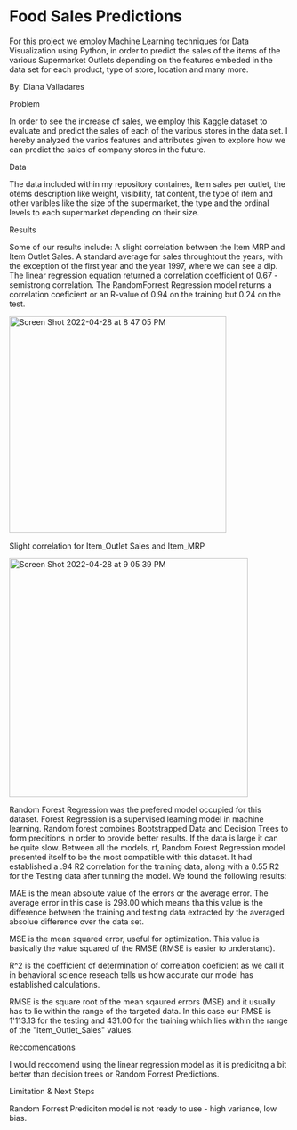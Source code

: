 # Food Sales Predictions
For this project we employ Machine Learning techniques for Data Visualization using Python, in order to predict the sales of the items of the various Supermarket Outlets depending on the features embeded in the data set for each product, type of store, location and many more. 

By: Diana Valladares


Problem

In order to see the increase of sales, we employ this Kaggle dataset to evaluate and predict the sales of each of the various stores in the data set. I hereby analyzed the varios features and attributes given to explore how we can predict the sales of company stores in the future. 

Data

The data included within my repository containes, Item sales per outlet, the otems description like weight, visibility, fat content, the type of item and other varibles like the size of the supermarket, the type and the ordinal levels to each supermarket depending on their size. 

Results

Some of our results include: 
A slight correlation between the Item MRP and Item Outlet Sales.
A standard average for sales throughtout the years, with the exception of the first year and the year 1997, where we can see a dip. 
The linear regression equation returned a correlation coefficient of 0.67 - semistrong correlation. 
The RandomForrest Regression model returns a correlation coeficient or an R-value of 0.94 on the training but 0.24 on the test.  

<img width="390" alt="Screen Shot 2022-04-28 at 8 47 05 PM" src="https://user-images.githubusercontent.com/96541076/165874708-0645cb3e-a23a-44df-b5d2-d9253503ddde.png">

Slight correlation for Item_Outlet Sales and Item_MRP

<img width="429" alt="Screen Shot 2022-04-28 at 9 05 39 PM" src="https://user-images.githubusercontent.com/96541076/165874884-90ade1d6-85d6-4e48-a2f8-d81f1c8a83a9.png">

Random Forest Regression was the prefered model occupied for this dataset. Forest Regression is a supervised learning model in machine learning. Random forest combines Bootstrapped Data and Decision Trees to form precitions in order to provide better results. If the data is large it can be quite slow. 
Between all the models, rf, Random Forest Regression model presented itself to be the most compatible with this dataset. It had established a .94 R2 correlation for the training data, along with a 0.55 R2 for the Testing data after tunning the model. We found the following results: 

MAE is the mean absolute value of the errors or the average error. The average error in this case is 298.00 which means tha this value is the difference between the training and testing data extracted by the averaged absolue difference over the data set. 

MSE is the mean squared error, useful for optimization. This value is basically the value squared of the RMSE (RMSE is easier to understand). 

R^2 is the coefficient of determination of correlation coeficient as we call it in behavioral science reseach tells us how accurate our model has established calculations. 

RMSE is the square root of the mean sqaured errors (MSE) and it usually has to lie within the range of the targeted data. In this case our RMSE is 1'113.13  for the testing and 431.00 for the training which lies within the range of the "Item_Outlet_Sales" values. 

Reccomendations

I would reccomend using the linear regression model as it is predicitng a bit better than decision trees or Random Forrest Predictions. 

Limitation & Next Steps

Random Forrest Prediciton model is not ready to use - high variance, low bias. 
